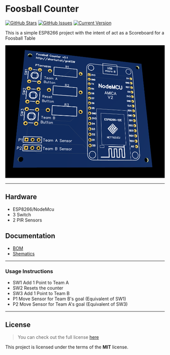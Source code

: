 
Foosball Counter
============
[![GitHub Stars](https://img.shields.io/github/stars/ptorrezao/FoosballCounter.svg)](https://github.com/ptorrezao/FoosballCounter/stargazers) [![GitHub Issues](https://img.shields.io/github/issues/ptorrezao/FoosballCounter.svg)](https://github.com/ptorrezao/FoosballCounter/issues) [![Current Version](https://img.shields.io/badge/version-0.1-purple.svg)](https://github.com/ptorrezao/FoosballCounter) 

This is a simple ESP8266 project with the intent of act as a Scoreboard for a Foosball Table

![Chat Preview](https://github.com/ptorrezao/FoosballCounter/blob/master/docs/Screenshot%20from%202019-07-22%2000-42-03.png?raw=true)


---

## Hardware
- ESP8266/NodeMcu
- 3 Switch 
- 2 PIR Sensors

## Documentation
- [BOM](https://raw.githubusercontent.com/ptorrezao/FoosballCounter/master/docs/BOM_FoosballCounter_20190722004826.csv)
- [Shematics](https://github.com/ptorrezao/FoosballCounter/blob/master/docs/Schematic_FoosballCounter_Sheet-1_20190722004549.pdf)


---

### Usage Instructions
 - SW1 Add 1 Point to Team A
 - SW2 Resets the counter
 - SW3 Add 1 Point to Team B
 - P1  Move Sensor for Team B's goal (Equivalent of SW1) 
 - P2  Move Sensor for Team A's goal (Equivalent of SW3) 

---

## License
>You can check out the full license [here](https://github.com/ptorrezao/FoosballCounter/blob/master/LICENSE)

This project is licensed under the terms of the **MIT** license.